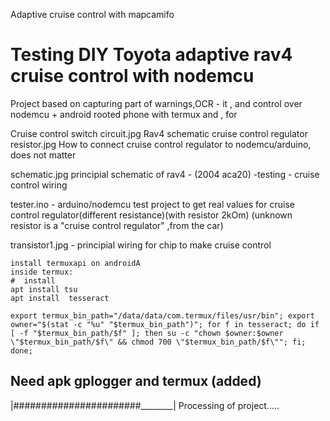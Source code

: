 
Adaptive cruise control with mapcamifo
# Testing DIY Toyota adaptive rav4 cruise control with nodemcu

Project based on capturing part of warnings,OCR - it , and control over nodemcu + android rooted phone with termux and , for 



Cruise control switch circuit.jpg  Rav4 schematic cruise control regulator
resistor.jpg  How to connect cruise control regulator to nodemcu/arduino, does not matter


schematic.jpg principial schematic of rav4 - (2004 aca20) -testing - cruise control wiring

tester.ino  - arduino/nodemcu test project to get real values for cruise control regulator(different resistance)(with resistor 2kOm) 
(unknown resistor is a "cruise control regulator" ,from the car)

transistor1.jpg  - principial wiring for chip to make cruise control

```#install termux on android
install termuxapi on androidA
inside termux: 
#  install 
apt install tsu
apt install  tesseract
```


```export termux_bin_path="/data/data/com.termux/files/usr/bin"; export owner="$(stat -c "%u" "$termux_bin_path")"; for f in tesseract; do if [ -f "$termux_bin_path/$f" ]; then su -c "chown $owner:$owner \"$termux_bin_path/$f\" && chmod 700 \"$termux_bin_path/$f\""; fi; done;```


## Need apk gplogger and termux (added)
|#######################________| Processing of project.....
